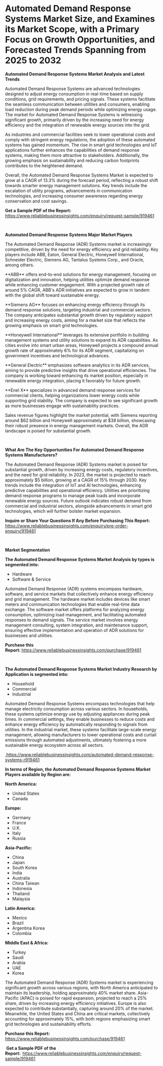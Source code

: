 <p><h1>Automated Demand Response Systems Market Size, and Examines its Market Scope, with a Primary Focus on Growth Opportunities, and Forecasted Trends Spanning from 2025 to 2032</h1></p><p><strong>Automated Demand Response Systems Market Analysis and Latest Trends</strong></p>
<p><p>Automated Demand Response Systems are advanced technologies designed to adjust energy consumption in real-time based on supply conditions, grid requirements, and pricing signals. These systems facilitate the seamless communication between utilities and consumers, enabling load reduction during peak demand periods while optimizing energy usage. The market for Automated Demand Response Systems is witnessing significant growth, primarily driven by the increasing need for energy efficiency and the integration of renewable energy sources into the grid. </p><p>As industries and commercial facilities seek to lower operational costs and comply with stringent energy regulations, the adoption of these automated systems has gained momentum. The rise in smart grid technologies and IoT applications further enhances the capabilities of demand response systems, making them more attractive to stakeholders. Additionally, the growing emphasis on sustainability and reducing carbon footprints contributes to the heightened demand. </p><p>Overall, the Automated Demand Response Systems Market is expected to grow at a CAGR of 13.3% during the forecast period, reflecting a robust shift towards smarter energy management solutions. Key trends include the escalation of utility programs, advancements in communication technologies, and increasing consumer awareness regarding energy conservation and cost savings.</p></p>
<p><strong>Get a Sample PDF of the Report:&nbsp;</strong> <a href="https://www.reliablebusinessinsights.com/enquiry/request-sample/919461?utm_campaign=3683&utm_medium=2&utm_source=Github&utm_content=ia&utm_term=18042025&utm_id=automated-demand-response-systems">https://www.reliablebusinessinsights.com/enquiry/request-sample/919461</a></p>
<p>&nbsp;</p>
<p><strong>Automated Demand Response Systems Major Market Players</strong></p>
<p><p>The Automated Demand Response (ADR) Systems market is increasingly competitive, driven by the need for energy efficiency and grid reliability. Key players include ABB, Eaton, General Electric, Honeywell International, Schneider Electric, Siemens AG, Tantalus Systems Corp., and Oracle, among others. </p><p>**ABB** offers end-to-end solutions for energy management, focusing on digitalization and innovation, helping utilities optimize demand response while enhancing customer engagement. With a projected growth rate of around 5% CAGR, ABB's ADR initiatives are expected to grow in tandem with the global shift toward sustainable energy.</p><p>**Siemens AG** focuses on enhancing energy efficiency through its demand response solutions, targeting industrial and commercial sectors. The company anticipates substantial growth driven by regulatory support and increasing energy costs, aiming for a market size that reflects the growing emphasis on smart grid technologies.</p><p>**Honeywell International** leverages its extensive portfolio in building management systems and utility solutions to expand its ADR capabilities. As cities evolve into smart urban areas, Honeywell projects a compound annual growth rate of approximately 6% for its ADR segment, capitalizing on government incentives and technological advances.</p><p>**General Electric** emphasizes software analytics in its ADR services, aiming to provide predictive insights that drive operational efficiencies. The company is working toward enhancing its market position, especially in renewable energy integration, placing it favorably for future growth.</p><p>**Enel X** specializes in advanced demand response services for commercial clients, helping organizations lower energy costs while supporting grid stability. The company is expected to see significant growth as more businesses engage with sustainability practices.</p><p>Sales revenue figures highlight the market potential, with Siemens reporting around $62 billion and Honeywell approximately at $38 billion, showcasing their robust presence in energy management markets. Overall, the ADR landscape is poised for substantial growth.</p></p>
<p>&nbsp;</p>
<p><strong>What Are The Key Opportunities For Automated Demand Response Systems Manufacturers?</strong></p>
<p><p>The Automated Demand Response (ADR) Systems market is poised for substantial growth, driven by increasing energy costs, regulatory incentives, and the need for grid reliability. In 2023, the market is projected to reach approximately $5 billion, growing at a CAGR of 15% through 2030. Key trends include the integration of IoT and AI technologies, enhancing predictive capabilities and operational efficiency. Utilities are prioritizing demand response programs to manage peak loads and incorporate renewable energy sources. Future outlook indicates robust demand from commercial and industrial sectors, alongside advancements in smart grid technologies, which will further bolster market expansion.</p></p>
<p><strong>Inquire or Share Your Questions If Any Before Purchasing This Report:</strong> <a href="https://www.reliablebusinessinsights.com/enquiry/pre-order-enquiry/919461?utm_campaign=3683&utm_medium=2&utm_source=Github&utm_content=ia&utm_term=18042025&utm_id=automated-demand-response-systems">https://www.reliablebusinessinsights.com/enquiry/pre-order-enquiry/919461</a></p>
<p>&nbsp;</p>
<p><strong>Market Segmentation</strong></p>
<p><strong>The Automated Demand Response Systems Market Analysis by types is segmented into:</strong></p>
<p><ul><li>Hardware</li><li>Software & Service</li></ul></p>
<p><p>Automated Demand Response (ADR) systems encompass hardware, software, and service markets that collectively enhance energy efficiency and grid management. The hardware market includes devices like smart meters and communication technologies that enable real-time data exchange. The software market offers platforms for analyzing energy consumption, optimizing load management, and facilitating automated responses to demand signals. The service market involves energy management consulting, system integration, and maintenance support, ensuring effective implementation and operation of ADR solutions for businesses and utilities.</p></p>
<p><strong>Purchase this Report:&nbsp;</strong><a href="https://www.reliablebusinessinsights.com/purchase/919461?utm_campaign=3683&utm_medium=2&utm_source=Github&utm_content=ia&utm_term=18042025&utm_id=automated-demand-response-systems">https://www.reliablebusinessinsights.com/purchase/919461</a></p>
<p>&nbsp;</p>
<p><strong>The Automated Demand Response Systems Market Industry Research by Application is segmented into:</strong></p>
<p><ul><li>Household</li><li>Commercial</li><li>Industrial</li></ul></p>
<p><p>Automated Demand Response Systems encompass technologies that help manage electricity consumption across various sectors. In households, these systems optimize energy use by adjusting appliances during peak times. In commercial settings, they enable businesses to reduce costs and enhance energy efficiency by automatically responding to signals from utilities. In the industrial market, these systems facilitate large-scale energy management, allowing manufacturers to lower operational costs and curtail emissions through automated adjustments, ultimately fostering a more sustainable energy ecosystem across all sectors.</p></p>
<p><a href="https://www.reliablebusinessinsights.com/automated-demand-response-systems-r919461?utm_campaign=3683&utm_medium=2&utm_source=Github&utm_content=ia&utm_term=18042025&utm_id=automated-demand-response-systems">&nbsp;https://www.reliablebusinessinsights.com/automated-demand-response-systems-r919461</a></p>
<p><strong>In terms of Region, the Automated Demand Response Systems Market Players available by Region are:</strong></p>
<p>
    <p> <strong> North America: </strong>
        <ul>
            <li>United States</li>
            <li>Canada</li>
        </ul>
        </p> 
    <p> <strong> Europe: </strong>
        <ul>
            <li>Germany</li>
            <li>France</li>
            <li>U.K.</li>
            <li>Italy</li>
            <li>Russia</li>
        </ul>
        </p> 
    <p> <strong> Asia-Pacific: </strong>
        <ul>
            <li>China</li>
            <li>Japan</li>
            <li>South Korea</li>
            <li>India</li>
            <li>Australia</li>
            <li>China Taiwan</li>
            <li>Indonesia</li>
            <li>Thailand</li>
            <li>Malaysia</li>
        </ul>
        </p> 
    <p> <strong> Latin America: </strong>
        <ul>
            <li>Mexico</li>
            <li>Brazil</li>
            <li>Argentina Korea</li>
            <li>Colombia</li>
        </ul>
        </p> 
    <p> <strong> Middle East & Africa: </strong>
        <ul>
            <li>Turkey</li>
            <li>Saudi</li>
            <li>Arabia</li>
            <li>UAE</li>
            <li>Korea</li>
        </ul>
    </p>
    </p>
<p><p>The Automated Demand Response (ADR) Systems market is experiencing significant growth across various regions, with North America anticipated to maintain its leadership, holding approximately 40% market share. Asia-Pacific (APAC) is poised for rapid expansion, projected to reach a 25% share, driven by increasing energy efficiency initiatives. Europe is also expected to contribute substantially, capturing around 20% of the market. Meanwhile, the United States and China are critical markets, collectively accounting for approximately 15%, with both regions emphasizing smart grid technologies and sustainability efforts.</p></p>
<p><strong>Purchase this Report: </strong><a href="https://www.reliablebusinessinsights.com/purchase/919461?utm_campaign=3683&utm_medium=2&utm_source=Github&utm_content=ia&utm_term=18042025&utm_id=automated-demand-response-systems">https://www.reliablebusinessinsights.com/purchase/919461</a></p>
<p>&nbsp;<strong>Get a Sample PDF of the Report:&nbsp;&nbsp;</strong><a href="https://www.reliablebusinessinsights.com/enquiry/request-sample/919461?utm_campaign=3683&utm_medium=2&utm_source=Github&utm_content=ia&utm_term=18042025&utm_id=automated-demand-response-systems">https://www.reliablebusinessinsights.com/enquiry/request-sample/919461</a></p>
<p><strong></strong></p>
<p><p></p><p></p><p></p></p>